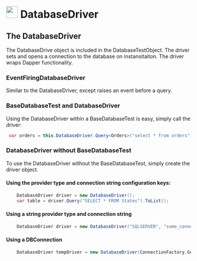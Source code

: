 # <img src="resources/maqslogo.ico" height="32" width="32"> DatabaseDriver

## The DatabaseDriver
The DatabaseDrive object is included in the DatabaseTestObject. The driver sets and opens a connection to the database on instansitaiton. The driver wraps Dapper functionality. 

### EventFiringDatabaseDriver
Similar to the DatabaseDriver, except raises an event before a query. 

### BaseDatabaseTest and DatabaseDriver
Using the DatabaseDriver within a BaseDatabaseTest is easy, simply call the driver: 

```csharp
 var orders = this.DatabaseDriver.Query<Orders>("select * from orders").ToList();

```

### DatabaseDriver without BaseDatabaseTest
To use the DatabaseDriver without the BaseDatabaseTest, simply create the driver object. 

#### Using the provider type and connection string configuration keys:
```csharp
    DatabaseDriver driver = new DatabaseDriver();
    var table = driver.Query("SELECT * FROM States").ToList();
```

#### Using a string provider type and connection string
```csharp
    DatabaseDriver driver = new DatabaseDriver("SQLSERVER", "some_connection_string");
```

#### Using a DBConnection

```csharp
    DatabaseDriver tempDriver = new DatabaseDriver(ConnectionFactory.GetOpenConnection());
```
